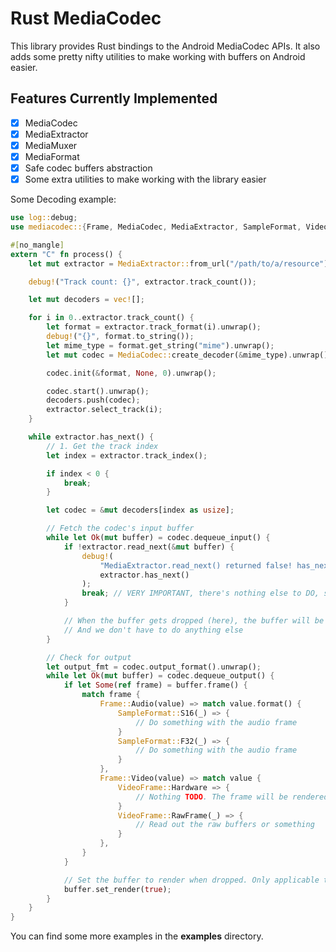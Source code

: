 # Rust MediaCodec
This library provides Rust bindings to the Android MediaCodec APIs. It also adds some pretty nifty utilities to make working with buffers on Android easier.

## Features Currently Implemented
- [x] MediaCodec
- [x] MediaExtractor
- [x] MediaMuxer
- [x] MediaFormat
- [x] Safe codec buffers abstraction
- [x] Some extra utilities to make working with the library easier

Some Decoding example:

```rust
use log::debug;
use mediacodec::{Frame, MediaCodec, MediaExtractor, SampleFormat, VideoFrame};

#[no_mangle]
extern "C" fn process() {
    let mut extractor = MediaExtractor::from_url("/path/to/a/resource").unwrap();

    debug!("Track count: {}", extractor.track_count());

    let mut decoders = vec![];

    for i in 0..extractor.track_count() {
        let format = extractor.track_format(i).unwrap();
        debug!("{}", format.to_string());
        let mime_type = format.get_string("mime").unwrap();
        let mut codec = MediaCodec::create_decoder(&mime_type).unwrap();

        codec.init(&format, None, 0).unwrap();

        codec.start().unwrap();
        decoders.push(codec);
        extractor.select_track(i);
    }

    while extractor.has_next() {
        // 1. Get the track index
        let index = extractor.track_index();

        if index < 0 {
            break;
        }

        let codec = &mut decoders[index as usize];

        // Fetch the codec's input buffer
        while let Ok(mut buffer) = codec.dequeue_input() {
            if !extractor.read_next(&mut buffer) {
                debug!(
                    "MediaExtractor.read_next() returned false! has_next(): {}",
                    extractor.has_next()
                );
                break; // VERY IMPORTANT, there's nothing else to DO, so break!!!
            }

            // When the buffer gets dropped (here), the buffer will be queued back to MediaCodec
            // And we don't have to do anything else
        }

        // Check for output
        let output_fmt = codec.output_format().unwrap();
        while let Ok(mut buffer) = codec.dequeue_output() {
            if let Some(ref frame) = buffer.frame() {
                match frame {
                    Frame::Audio(value) => match value.format() {
                        SampleFormat::S16(_) => {
                            // Do something with the audio frame
                        }
                        SampleFormat::F32(_) => {
                            // Do something with the audio frame
                        }
                    },
                    Frame::Video(value) => match value {
                        VideoFrame::Hardware => {
                            // Nothing TODO. The frame will be rendered
                        }
                        VideoFrame::RawFrame(_) => {
                            // Read out the raw buffers or something
                        }
                    },
                }
            }

            // Set the buffer to render when dropped. Only applicable to video codecs that have a hardware buffer (i.e, attached to a native window)
            buffer.set_render(true);
        }
    }
}
```

You can find some more examples in the **examples** directory.